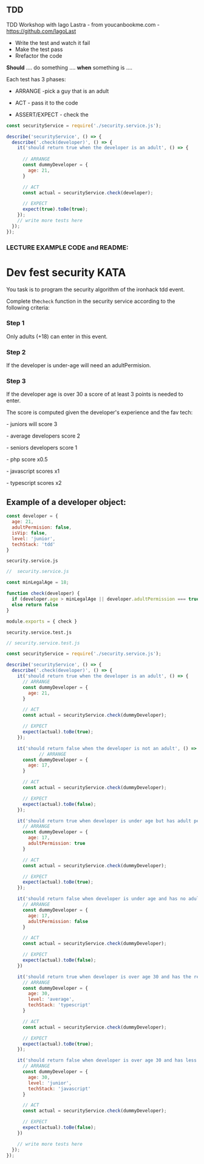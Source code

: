 ## TDD



TDD Workshop with Iago Lastra - from youcanbookme.com	-	<https://github.com/IagoLast>



- Write the test and watch it fail
- Make the test pass
- Rrefactor the code



**Should** .... do something .... **when** something is ....





Each test has 3 phases:

- ARRANGE  -pick a guy that is an adult

- ACT - pass it to the code
- ASSERT/EXPECT - check the 

```js
const securityService = require('./security.service.js');

describe('securityService', () => {
  describe('.check(developer)', () => {
    it('should return true when the developer is an adult', () => {
     
      // ARRANGE
      const dummyDeveloper = {
        age: 21,
      }

      // ACT
      const actual = securityService.check(developer);

      // EXPECT  
      expect(true).toBe(true);
    });
    // write more tests here
  });
});
```







### LECTURE EXAMPLE CODE  and README:



# Dev fest security KATA

You task is to program the security algorithm of the ironhack tdd event.

Complete the`check` function in the security service according to the following criteria:

### Step 1

Only adults (+18) can enter in this event.

### Step 2

If the developer is under-age will need an adultPermision.

### Step 3

If the developer age is over 30 a score of at least 3 points is needed to enter.

The score is computed given the developer's experience and the fav tech:

  \- juniors will score 3

  \- average developers score 2

  \- seniors developers score 1

  \- php score x0.5

  \- javascript scores x1

  \- typescript scores x2



## Example of a developer object:

```js
const developer = {
  age: 21,
  adultPermision: false,
  isVip: false,
  level: 'junior',
  techStack: 'tdd'
}
```



`security.service.js`

```js
//	security.service.js

const minLegalAge = 18;

function check(developer) {
  if (developer.age > minLegalAge || developer.adultPermission === true) return true;
  else return false
}

module.exports = { check }
```



`security.service.test.js`

```js
// security.service.test.js

const securityService = require('./security.service.js');

describe('securityService', () => {
  describe('.check(developer)', () => {
    it('should return true when the developer is an adult', () => {
      // ARRANGE
      const dummyDeveloper = {
        age: 21,
      }

      // ACT
      const actual = securityService.check(dummyDeveloper);

      // EXPECT  
      expect(actual).toBe(true);
    });

    it('should return false when the developer is not an adult', () => {
            // ARRANGE
      const dummyDeveloper = {
        age: 17,
      }

      // ACT
      const actual = securityService.check(dummyDeveloper);

      // EXPECT  
      expect(actual).toBe(false);
    });

    it('should return true when developer is under age but has adult permission', () => {
      // ARRANGE
      const dummyDeveloper = {
        age: 17,
        adultPermission: true
      }

      // ACT
      const actual = securityService.check(dummyDeveloper);

      // EXPECT  
      expect(actual).toBe(true);
    });

    it('should return false when developer is under age and has no adult permission', () => {
      // ARRANGE
      const dummyDeveloper = {
        age: 17,
        adultPermission: false
      }

      // ACT
      const actual = securityService.check(dummyDeveloper);

      // EXPECT  
      expect(actual).toBe(false);
    })

    it('should return true when developer is over age 30 and has the required amount of points', () => {
      // ARRANGE
      const dummyDeveloper = {
        age: 30,
        level: 'average',
        techStack: 'typescript'
      }

      // ACT
      const actual = securityService.check(dummyDeveloper);

      // EXPECT  
      expect(actual).toBe(true);
    });

    it('should return false when developer is over age 30 and has less than the required amount of points', () => {
      // ARRANGE
      const dummyDeveloper = {
        age: 30,
        level: 'junior',
        techStack: 'javascript'
      }

      // ACT
      const actual = securityService.check(dummyDeveloper);

      // EXPECT  
      expect(actual).toBe(false);
    })

    // write more tests here
  });
});
```

